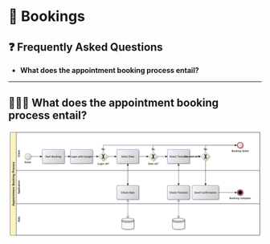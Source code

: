 # 📖 Bookings

## ❓ Frequently Asked Questions

- **What does the appointment booking process entail?**

---

## 🏃🏾‍♂️ What does the appointment booking process entail?

![appointment-booking-process](https://github.com/TobiasGleiter/nextjs-appointment-booking/blob/main/docs/appointment-booking-process.jpg)
